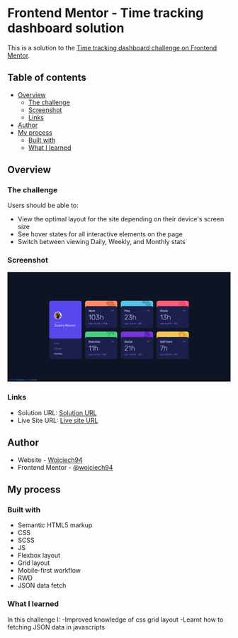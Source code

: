 # Frontend Mentor - Time tracking dashboard solution

This is a solution to the [Time tracking dashboard challenge on Frontend Mentor](https://www.frontendmentor.io/challenges/time-tracking-dashboard-UIQ7167Jw).

## Table of contents

- [Overview](#overview)
  - [The challenge](#the-challenge)
  - [Screenshot](#screenshot)
  - [Links](#links)
- [Author](#author)
- [My process](#my-process)
  - [Built with](#built-with)
  - [What I learned](#what-i-learned)

## Overview

### The challenge

Users should be able to:

- View the optimal layout for the site depending on their device's screen size
- See hover states for all interactive elements on the page
- Switch between viewing Daily, Weekly, and Monthly stats

### Screenshot

![](./src/img/screenshot.png)

### Links

- Solution URL: [Solution URL](https://github.com/wojciech94/Time-Tracking-Dashboard)
- Live Site URL: [Live site URL](https://wojciech94.github.io/Time-Tracking-Dashboard/)

## Author

- Website - [Wojciech94](https://github.com/wojciech94)
- Frontend Mentor - [@wojciech94](https://www.frontendmentor.io/profile/wojciech94)

## My process

### Built with

- Semantic HTML5 markup
- CSS
- SCSS
- JS
- Flexbox layout
- Grid layout
- Mobile-first workflow
- RWD
- JSON data fetch

### What I learned

In this challenge I:
-Improved knowledge of css grid layout
-Learnt how to fetching JSON data in javascripts
